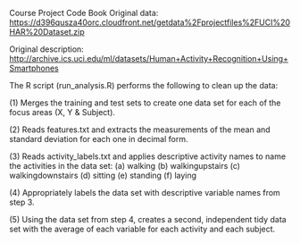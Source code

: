 Course Project Code Book
Original data: https://d396qusza40orc.cloudfront.net/getdata%2Fprojectfiles%2FUCI%20HAR%20Dataset.zip

Original description: http://archive.ics.uci.edu/ml/datasets/Human+Activity+Recognition+Using+Smartphones

The R script (run_analysis.R) performs the following to clean up the data:

(1) Merges the training and test sets to create one data set for each of the focus areas (X, Y & Subject).

(2) Reads features.txt and extracts the measurements of the mean and standard deviation for each one in decimal form.

(3) Reads activity_labels.txt and applies descriptive activity names to name the activities in the data set:
(a) walking (b) walkingupstairs (c) walkingdownstairs (d) sitting (e) standing (f) laying

(4) Appropriately labels the data set with descriptive variable names from step 3. 

(5) Using the data set from step 4, creates a second, independent tidy data set with the average of each variable for each activity and each subject.
